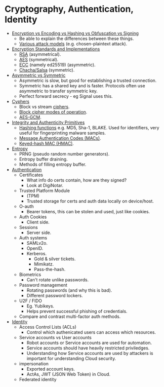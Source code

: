 # Cryptography, Authentication, Identity
- [Encryption vs Encoding vs Hashing vs Obfuscation vs Signing](./01_Encryption_Encoding_Hashing_Obfuscation_Signing.md)
    - Be able to explain the differences between these things. 
    - [Various attack models](https://en.wikipedia.org/wiki/Attack_model) (e.g. chosen-plaintext attack).
- [Encryption Standards and Implementations](./02_Encryption_Standards_and_Implementations.md)
    - [RSA](https://en.wikipedia.org/wiki/RSA_(cryptosystem)) (asymmetrical).
    - [AES](https://en.wikipedia.org/wiki/Advanced_Encryption_Standard) (symmetrical).
    - [ECC](https://en.wikipedia.org/wiki/EdDSA) (namely ed25519) (asymmetric).
    - [Chacha/Salsa](https://en.wikipedia.org/wiki/Salsa20#ChaCha_variant) (symmetric).
- [Asymmetric vs Symmetric](./03_Asymmetric_Symmetric.md)
    - Asymmetric is slow, but good for establishing a trusted connection.
    - Symmetric has a shared key and is faster. Protocols often use asymmetric to transfer symmetric key.
    - Perfect forward secrecy - eg Signal uses this.
- [Cyphers](./04_Cyphers.md)
    - Block vs stream [ciphers](https://en.wikipedia.org/wiki/Cipher).
    - [Block cipher modes of operation](https://en.wikipedia.org/wiki/Block_cipher_mode_of_operation).
    - [AES-GCM](https://en.wikipedia.org/wiki/Galois/Counter_Mode).
- [Integrity and Authenticity Primitives](./05_Integrity_and_Authenticity_Primitives.md)
    - [Hashing functions](https://en.wikipedia.org/wiki/Cryptographic_hash_function) e.g. MD5, Sha-1, BLAKE. Used for identifiers, very useful for fingerprinting malware samples.
    - [Message Authentication Codes (MACs)](https://en.wikipedia.org/wiki/Message_authentication_code).
    - [Keyed-hash MAC (HMAC)](https://en.wikipedia.org/wiki/HMAC).
- [Entropy](./06_Entropy.md)
    - PRNG (pseudo random number generators).
    - Entropy buffer draining.
    - Methods of filling entropy buffer.
- [Authentication](./07_Authentication.md)
    - Certificates 
        - What info do certs contain, how are they signed? 
        - Look at DigiNotar.
    - Trusted Platform Module 
        - (TPM)
        - Trusted storage for certs and auth data locally on device/host.
    - O-auth
        - Bearer tokens, this can be stolen and used, just like cookies.
    - Auth Cookies
        - Client side.
    - Sessions 
        - Server side.
    - Auth systems 
        - SAMLv2o.
        - OpenID.
        - Kerberos. 
            - Gold & silver tickets.
            - Mimikatz.
            - Pass-the-hash.	  
    - Biometrics
        - Can't rotate unlike passwords.
    - Password management
        - Rotating passwords (and why this is bad). 
        - Different password lockers. 
    - U2F / FIDO
        - Eg. Yubikeys.
        - Helps prevent successful phishing of credentials.
    - Compare and contrast multi-factor auth methods.
- [Identity](./08_Identity.md)
    - Access Control Lists (ACLs)
        - Control which authenicated users can access which resources.
    - Service accounts vs User accounts
        - Robot accounts or Service accounts are used for automation.
        - Service accounts should have heavily restricted priviledges.
        - Understanding how Service accounts are used by attackers is important for understanding Cloud security.  
    - impersonation
        - Exported account keys.
        - ActAs, JWT (JSON Web Token) in Cloud.
    - Federated identity  
<br>
